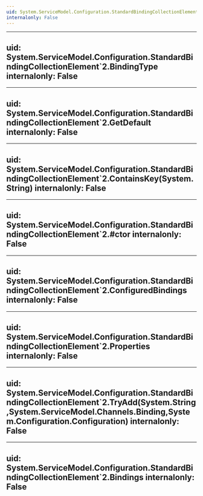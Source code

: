 ```yaml
---
uid: System.ServiceModel.Configuration.StandardBindingCollectionElement`2
internalonly: False
---
```


---
uid: System.ServiceModel.Configuration.StandardBindingCollectionElement`2.BindingType
internalonly: False
---

---
uid: System.ServiceModel.Configuration.StandardBindingCollectionElement`2.GetDefault
internalonly: False
---

---
uid: System.ServiceModel.Configuration.StandardBindingCollectionElement`2.ContainsKey(System.String)
internalonly: False
---

---
uid: System.ServiceModel.Configuration.StandardBindingCollectionElement`2.#ctor
internalonly: False
---

---
uid: System.ServiceModel.Configuration.StandardBindingCollectionElement`2.ConfiguredBindings
internalonly: False
---

---
uid: System.ServiceModel.Configuration.StandardBindingCollectionElement`2.Properties
internalonly: False
---

---
uid: System.ServiceModel.Configuration.StandardBindingCollectionElement`2.TryAdd(System.String,System.ServiceModel.Channels.Binding,System.Configuration.Configuration)
internalonly: False
---

---
uid: System.ServiceModel.Configuration.StandardBindingCollectionElement`2.Bindings
internalonly: False
---
